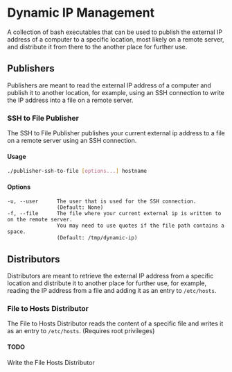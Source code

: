 # Dynamic IP Management

A collection of bash executables that can be used to publish the external IP address of a computer to a specific location, most likely on a remote server, and distribute it from there to the another place for further use.

## Publishers

Publishers are meant to read the external IP address of a computer and publish it to another location, for example, using an SSH connection to write the IP address into a file on a remote server.

### SSH to File Publisher

The SSH to File Publisher publishes your current external ip address to a file on a remote server using an SSH connection.

#### Usage
```bash
./publisher-ssh-to-file [options...] hostname
```

#### Options
```
-u, --user      The user that is used for the SSH connection.
                (Default: None)
-f, --file      The file where your current external ip is written to on the remote server.
                You may need to use quotes if the file path contains a space.
                (Default: /tmp/dynamic-ip)
```

## Distributors

Distributors are meant to retrieve the external IP address from a specific location and distribute it to another place for further use, for example, reading the IP address from a file and adding it as an entry to `/etc/hosts`.

### File to Hosts Distributor

The File to Hosts Distributor reads the content of a specific file and writes it as an entry to `/etc/hosts`. (Requires root privileges)

#### TODO

Write the File Hosts Distributor
